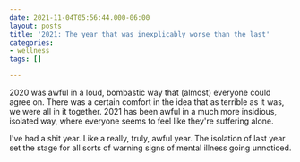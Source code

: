 ```yaml
---
date: 2021-11-04T05:56:44.000-06:00
layout: posts
title: '2021: The year that was inexplicably worse than the last'
categories:
- wellness
tags: []

---
```

2020 was awful in a loud, bombastic way that (almost) everyone could agree on. There was a certain comfort in the idea that as terrible as it was, we were all in it together. 2021 has been awful in a much more insidious, isolated way, where everyone seems to feel like they're suffering alone.

I've had a shit year. Like a really, truly, awful year. The isolation of last year set the stage for all sorts of warning signs of mental illness going unnoticed. 